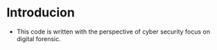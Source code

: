 # Introducion
* This code is written with the perspective of cyber security focus on digital forensic.

